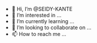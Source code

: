 - 👋 Hi, I’m @SEIDY-KANTE
- 👀 I’m interested in ...
- 🌱 I’m currently learning ...
- 💞️ I’m looking to collaborate on ...
- 📫 How to reach me ...

<!---
SEIDY-KANTE/SEIDY-KANTE is a ✨ special ✨ repository because its `README.md` (this file) appears on your GitHub profile.
You can click the Preview link to take a look at your changes.
--->

